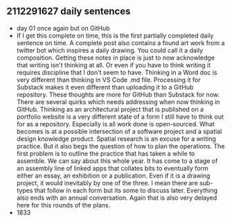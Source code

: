 ## 2112291627 daily sentences

* day 01 once again but on GitHub
* If I get this complete on time, this is the first partially completed daily sentence on time.
A complete post also contains a found art work from a twitter bot which inspires a daily drawing.
You could call it a daily composition. 
Getting these notes in place is just to now acknowledge that writing isn't thinking at all.
Or even if you have to think writing it requires discipline that I don't seem to have.
Thinking in a Word doc is very different than thinking in VS Code .md file.
Processing it for Substack makes it even different than uploading it to a GitHub repository. 
These thoughts are more for GitHub than Substack for now.
There are several quirks which needs addressing when now thinking in GitHub.
Thinking as an architectural project that is published on a portfolio website is a very different state of a form I still have to think out for as a repository.
Especially is all work done is open-sourced.
What becomes is at a possible intersection of a software project and a spatial design knowledge product.
Spatial research is an excuse for a writing practice. 
But it also begs the question of how to plan the operations.
The first problem is to outline the practice that has taken a while to assemble.
We can say about this whole year.
It has come to a stage of an assembly line of linked apps that collates bits to eventually form either an essay, an exhibition or a publication.
Even if it is a drawing project, it would inevitably by one of the three.
I mean there are sub-types that follow in each form but its some to discuss later.
Everything also ends with an annual conversation.
Again that is also very delayed here for this rounds of the plans.
* 1833 
